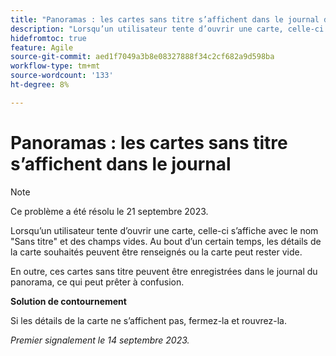 ```yaml
---
title: "Panoramas : les cartes sans titre s’affichent dans le journal des travaux en souffrance"
description: "Lorsqu’un utilisateur tente d’ouvrir une carte, celle-ci s’affiche avec le nom Untitled et des champs vides. Au bout d’un certain temps, les détails de la carte souhaités peuvent être renseignés ou la carte peut rester vide. En outre, ces cartes sans titre peuvent être enregistrées dans le journal du panorama, ce qui peut prêter à confusion."
hidefromtoc: true
feature: Agile
source-git-commit: aed1f7049a3b8e08327888f34c2cf682a9d598ba
workflow-type: tm+mt
source-wordcount: '133'
ht-degree: 8%

---
```



# Panoramas : les cartes sans titre s’affichent dans le journal

>[!NOTE]
>
>Ce problème a été résolu le 21 septembre 2023.

Lorsqu’un utilisateur tente d’ouvrir une carte, celle-ci s’affiche avec le nom &quot;Sans titre&quot; et des champs vides. Au bout d’un certain temps, les détails de la carte souhaités peuvent être renseignés ou la carte peut rester vide.

En outre, ces cartes sans titre peuvent être enregistrées dans le journal du panorama, ce qui peut prêter à confusion.

**Solution de contournement**

Si les détails de la carte ne s’affichent pas, fermez-la et rouvrez-la.

_Premier signalement le 14 septembre 2023._
